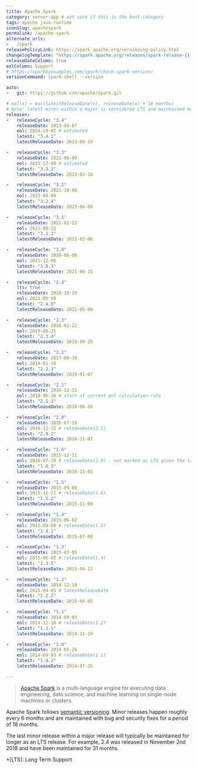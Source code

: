 ```yaml
---
title: Apache Spark
category: server-app # not sure if this is the best category
tags: apache java-runtime
iconSlug: apachespark
permalink: /apache-spark
alternate_urls:
-   /spark
releasePolicyLink: https://spark.apache.org/versioning-policy.html
changelogTemplate: "https://spark.apache.org/releases/spark-release-{{'__LATEST__'|replace:'.','-'}}.html"
releaseDateColumn: true
eolColumn: Support
# https://sparkbyexamples.com/spark/check-spark-version/
versionCommand: spark-shell --version

auto:
-   git: https://github.com/apache/spark.git

# eol(x) = max(latestReleaseDate(x), releaseDate(x) + 18 months)
# Note: latest minor within a major is considered LTS and maintained more than 18 months.
releases:
-   releaseCycle: "3.4"
    releaseDate: 2023-04-07
    eol: 2024-10-07 # estimated
    latest: "3.4.1"
    latestReleaseDate: 2023-06-19

-   releaseCycle: "3.3"
    releaseDate: 2022-06-09
    eol: 2023-12-09 # estimated
    latest: "3.3.2"
    latestReleaseDate: 2023-02-10

-   releaseCycle: "3.2"
    releaseDate: 2021-10-06
    eol: 2023-04-09
    latest: "3.2.4"
    latestReleaseDate: 2023-04-09

-   releaseCycle: "3.1"
    releaseDate: 2021-02-22
    eol: 2022-08-22
    latest: "3.1.3"
    latestReleaseDate: 2022-02-06

-   releaseCycle: "3.0"
    releaseDate: 2020-06-06
    eol: 2021-12-06
    latest: "3.0.3"
    latestReleaseDate: 2021-06-15

-   releaseCycle: "2.4"
    lts: true
    releaseDate: 2018-10-29
    eol: 2021-05-09
    latest: "2.4.8"
    latestReleaseDate: 2021-05-09

-   releaseCycle: "2.3"
    releaseDate: 2018-02-22
    eol: 2019-08-25
    latest: "2.3.4"
    latestReleaseDate: 2019-08-25

-   releaseCycle: "2.2"
    releaseDate: 2017-06-30
    eol: 2019-01-30
    latest: "2.2.3"
    latestReleaseDate: 2019-01-07

-   releaseCycle: "2.1"
    releaseDate: 2016-12-15
    eol: 2018-06-26 # start of current eol calculation rule
    latest: "2.1.3"
    latestReleaseDate: 2018-06-26

-   releaseCycle: "2.0"
    releaseDate: 2016-07-19
    eol: 2016-12-15 # releaseDate(2.1)
    latest: "2.0.2"
    latestReleaseDate: 2016-11-07

-   releaseCycle: "1.6"
    releaseDate: 2015-12-21
    eol: 2016-07-19 # releaseDate(2.0) - not marked as LTS given the latest release date
    latest: "1.6.3"
    latestReleaseDate: 2016-11-02

-   releaseCycle: "1.5"
    releaseDate: 2015-09-08
    eol: 2015-12-21 # releaseDate(1.6)
    latest: "1.5.2"
    latestReleaseDate: 2015-11-09

-   releaseCycle: "1.4"
    releaseDate: 2015-06-02
    eol: 2015-09-08 # releaseDate(1.5)
    latest: "1.4.1"
    latestReleaseDate: 2015-07-08

-   releaseCycle: "1.3"
    releaseDate: 2015-03-05
    eol: 2015-06-02 # releaseDate(1.4)
    latest: "1.3.1"
    latestReleaseDate: 2015-04-11

-   releaseCycle: "1.2"
    releaseDate: 2014-12-10
    eol: 2015-04-05 # latestReleaseDate
    latest: "1.2.2"
    latestReleaseDate: 2015-04-05

-   releaseCycle: "1.1"
    releaseDate: 2014-09-03
    eol: 2014-12-10 # releaseDate(1.2)
    latest: "1.1.1"
    latestReleaseDate: 2014-11-19

-   releaseCycle: "1.0"
    releaseDate: 2014-05-26
    eol: 2014-09-03 # releaseDate(1.1)
    latest: "1.0.2"
    latestReleaseDate: 2014-07-25

---
```


> [Apache Spark](https://spark.apache.org/) is a multi-language engine for executing data
> engineering, data science, and machine learning on single-node machines or clusters.

Apache Spark follows [semantic versioning](https://semver.org). Minor releases happen roughly every
6 months and are maintained with bug and security fixes for a period of 18 months.

The last minor release within a major release will typically be maintained for longer as an LTS
release. For example, 2.4 was released in November 2nd 2018 and have been maintained for 31 months.

*[LTS]: Long Term Support
